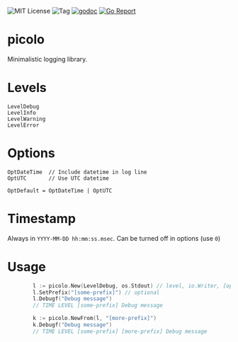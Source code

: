 ![MIT License](https://img.shields.io/badge/license-MIT-blue.svg)
![Tag](https://img.shields.io/github/tag/peakgames/picolo.svg)
[![godoc](https://img.shields.io/badge/godoc-reference-blue.svg)](https://godoc.org/github.com/peakgames/picolo)
[![Go Report](https://goreportcard.com/badge/github.com/peakgames/picolo)](https://goreportcard.com/report/github.com/peakgames/picolo)

# picolo

Minimalistic logging library.

# Levels

	LevelDebug
	LevelInfo
	LevelWarning
	LevelError

# Options

	OptDateTime  // Include datetime in log line
	OptUTC       // Use UTC datetime

	OptDefault = OptDateTime | OptUTC

# Timestamp

Always in `YYYY-MM-DD hh:mm:ss.msec`. Can be turned off in options (use `0`)

# Usage

```go
		l := picolo.New(LevelDebug, os.Stdout) // level, io.Writer, [option ...]
		l.SetPrefix("[some-prefix]") // optional
		l.Debugf("Debug message")
		// TIME LEVEL [some-prefix] Debug message

		k := picolo.NewFrom(l, "[more-prefix]")
		k.Debugf("Debug message")
		// TIME LEVEL [some-prefix] [more-prefix] Debug message
```

